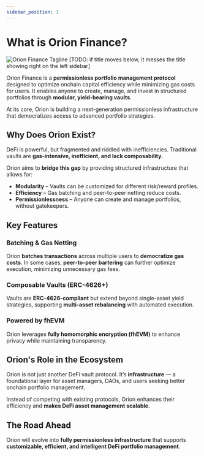 ```yaml
---
sidebar_position: 1
---
```

# What is Orion Finance? 

![Orion Finance Tagline](/img/tagline_white.png)
[TODO: if title moves below, it messes the title showing right on the left sidebar]

Orion Finance is a **permissionless portfolio management protocol** designed to optimize onchain capital efficiency while minimizing gas costs for users. It enables anyone to create, manage, and invest in structured portfolios through **modular, yield-bearing vaults**.

At its core, Orion is building a next-generation permissionless infrastructure that democratizes access to advanced portfolio strategies.


## Why Does Orion Exist?

DeFi is powerful, but fragmented and riddled with inefficiencies. Traditional vaults are **gas-intensive, inefficient, and lack composability**.

Orion aims to **bridge this gap** by providing structured infrastructure that allows for:
- **Modularity** – Vaults can be customized for different risk/reward profiles.  
- **Efficiency** – Gas batching and peer-to-peer netting reduce costs.  
- **Permissionlessness** – Anyone can create and manage portfolios, without gatekeepers.  


## Key Features

### Batching & Gas Netting  
Orion **batches transactions** across multiple users to **democratize gas costs**. In some cases, **peer-to-peer bartering** can further optimize execution, minimizing unnecessary gas fees.

### Composable Vaults (ERC-4626+)  
Vaults are **ERC-4626-compliant** but extend beyond single-asset yield strategies, supporting **multi-asset rebalancing** with automated execution.

### Powered by fhEVM  
Orion leverages **fully homomorphic encryption (fhEVM)** to enhance privacy while maintaining transparency.


## Orion's Role in the Ecosystem

Orion is not just another DeFi vault protocol. It’s **infrastructure** — a foundational layer for asset managers, DAOs, and users seeking better onchain portfolio management.

Instead of competing with existing protocols, Orion enhances their efficiency and **makes DeFi asset management scalable**.


## The Road Ahead

Orion will evolve into **fully permissionless infrastructure** that supports **customizable, efficient, and intelligent DeFi portfolio management**.


